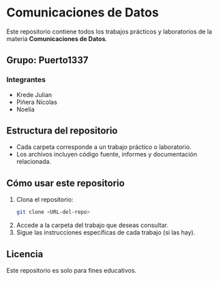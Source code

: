 # Comunicaciones de Datos

Este repositorio contiene todos los trabajos prácticos y laboratorios de la materia **Comunicaciones de Datos**.

## Grupo: Puerto1337

### Integrantes
- Krede Julian
- Piñera Nicolas
- Noelia

## Estructura del repositorio

- Cada carpeta corresponde a un trabajo práctico o laboratorio.
- Los archivos incluyen código fuente, informes y documentación relacionada.

## Cómo usar este repositorio

1. Clona el repositorio:
   ```bash
   git clone <URL-del-repo>
   ```
2. Accede a la carpeta del trabajo que deseas consultar.
3. Sigue las instrucciones específicas de cada trabajo (si las hay).

## Licencia

Este repositorio es solo para fines educativos.
